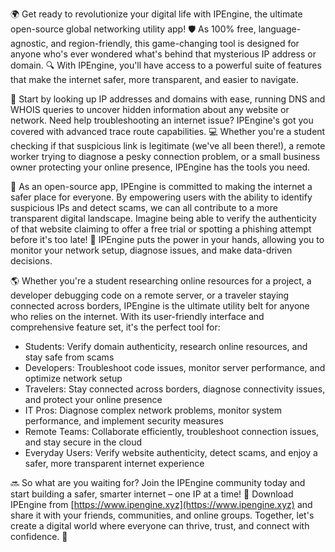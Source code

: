 🌍 Get ready to revolutionize your digital life with IPEngine, the ultimate open-source global networking utility app! 🛡️ As 100% free, language-agnostic, and region-friendly, this game-changing tool is designed for anyone who's ever wondered what's behind that mysterious IP address or domain. 🔍 With IPEngine, you'll have access to a powerful suite of features that make the internet safer, more transparent, and easier to navigate.

📡 Start by looking up IP addresses and domains with ease, running DNS and WHOIS queries to uncover hidden information about any website or network. Need help troubleshooting an internet issue? IPEngine's got you covered with advanced trace route capabilities. 💻 Whether you're a student checking if that suspicious link is legitimate (we've all been there!), a remote worker trying to diagnose a pesky connection problem, or a small business owner protecting your online presence, IPEngine has the tools you need.

🚀 As an open-source app, IPEngine is committed to making the internet a safer place for everyone. By empowering users with the ability to identify suspicious IPs and detect scams, we can all contribute to a more transparent digital landscape. Imagine being able to verify the authenticity of that website claiming to offer a free trial or spotting a phishing attempt before it's too late! 🚨 IPEngine puts the power in your hands, allowing you to monitor your network setup, diagnose issues, and make data-driven decisions.

🌎 Whether you're a student researching online resources for a project, a developer debugging code on a remote server, or a traveler staying connected across borders, IPEngine is the ultimate utility belt for anyone who relies on the internet. With its user-friendly interface and comprehensive feature set, it's the perfect tool for:

* Students: Verify domain authenticity, research online resources, and stay safe from scams
* Developers: Troubleshoot code issues, monitor server performance, and optimize network setup
* Travelers: Stay connected across borders, diagnose connectivity issues, and protect your online presence
* IT Pros: Diagnose complex network problems, monitor system performance, and implement security measures
* Remote Teams: Collaborate efficiently, troubleshoot connection issues, and stay secure in the cloud
* Everyday Users: Verify website authenticity, detect scams, and enjoy a safer, more transparent internet experience

🔜 So what are you waiting for? Join the IPEngine community today and start building a safer, smarter internet – one IP at a time! 🌟 Download IPEngine from [https://www.ipengine.xyz](https://www.ipengine.xyz) and share it with your friends, communities, and online groups. Together, let's create a digital world where everyone can thrive, trust, and connect with confidence. 💪